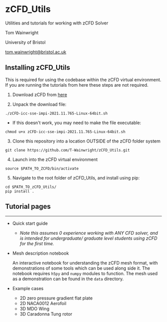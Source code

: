# zCFD_Utils
Utilities and tutorials for working with zCFD Solver

Tom Wainwright

University of Bristol

tom.wainwright@bristol.ac.uk

## Installing zCFD_Utils
This is required for using the codebase within the zCFD virtual environment. If you are running the tutorials from here these steps are not required.

1. Download zCFD from [here](https://zcfd.zenotech.com/download)

2. Unpack the download file:
```
./zCFD-icc-sse-impi-2021.11.765-Linux-64bit.sh
```
- If this doesn't work, you may need to make the file executable:
```
chmod u+x zCFD-icc-sse-impi-2021.11.765-Linux-64bit.sh
```

3. Clone this repository into a location OUTSIDE of the zCFD folder system
```
git clone https://github.com/T-Wainwright/zCFD_Utils.git
```

4. Launch into the zCFD virtual environment
```
source $PATH_TO_ZCFD/bin/activate
```

5. Navigate to the root folder of zCFD_Utils, and install using pip:

```
cd $PATH_TO_zCFD_Utils/
pip install .
```
## Tutorial pages
---
* Quick start guide
  
  *  *Note this assumes 0 experience working with ANY CFD solver, and is intended for undergraduate/ graduate level students using zCFD for the first time.*

* Mesh description notebook
  
  An interactive notebook for understanding the zCFD mesh format, with demonstrations of some tools which can be used along side it. The notebook requires `h5py` and `numpy` modules to function. The mesh used as a demonstration can be found in the `data` directory.
  
* Example cases
  *  2D zero pressure gradient flat plate
  *  2D NACA0012 Aerofoil
  *  3D MDO Wing
  *  3D Caradonna Tung rotor
